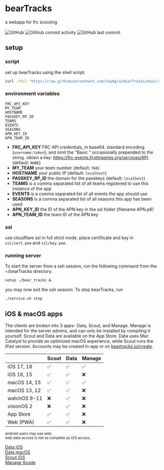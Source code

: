 # bearTracks
a webapp for frc scouting<br><br>
![GitHub](https://img.shields.io/github/license/JayAgra/bearTracks) ![GitHub commit activity](https://img.shields.io/github/commit-activity/y/jayagra/bearTracks) ![GitHub last commit](https://img.shields.io/github/last-commit/jayagra/bearTracks)

## setup
### script
set up bearTracks using the shell script.
```sh
curl -fSsl "https://raw.githubusercontent.com/JayAgra/bearTracks/main/setup.sh" | sudo sh
```
### environment variables
```
FRC_API_KEY
MY_TEAM
HOSTNAME
PASSKEY_RP_ID
TEAMS
EVENTS
SEASONS
APN_KEY_ID
APN_TEAM_ID
```
+ **FRC_API_KEY** FRC API credentials, in base64. standard encoding (`username:token`), and omit the "Basic " occasionally prepended to the string. obtain a key: https://frc-events.firstinspires.org/services/API. (default: `NONE`)<br>
+ **MY_TEAM** your team number (default: `766`)<br>
+ **HOSTNAME** your public IP (default: `localhost`)<br>
+ **PASSKEY_RP_ID** the domain for the passkeys (default: `localhost`)<br>
+ **TEAMS** is a comma separated list of all teams registered to use this instance of the app<br>
+ **EVENTS** is a comma separated list of all events the app should use<br>
+ **SEASONS** is a comma separated list of all seasons this app has been used
+ **APN_KEY_ID** the ID of the APN key in the ssl folder (filename APN.p8)
+ **APN_TEAM_ID** the team ID of the APN key
### ssl
use cloudflare ssl in full strict mode. place certificate and key in `ssl/cert.pem` and `ssl/key.pem`.
### running server
To start the server from a ssh session, run the following command from the ~/bearTracks directory.
```sh
nohup ./bear_tracks &
```
you may now exit the ssh session.
To stop bearTracks, run
```sh
./service.sh stop
```


## iOS & macOS apps

The clients are broken into 3 apps- Data, Scout, and Manage. Manage is intended for the server admins, and can only be installed by compiling it yourself. Scout and Data are available on the App Store. Data uses Mac Catalyst to provide an optimized macOS experience, while Scout runs the iPad version. Accounts may be created in-app or on [beartracks.io/create](https://beartracks.io/create).

|             | Scout | Data | Manage |
|-------------|------|-------|--------|
| iOS 17, 18  | ✅    | ✅     | ✅      |
| iOS 16, 15  | ✅    | ✅     | ❌      |
| macOS 14, 15| ✅    | ✅     | ✅      |
| macOS 13, 12| ✅    | ✅     | ❌      |
| watchOS 9-11| ❌    | ✅     | ❌      |
| visionOS 2  | ❌    | ✅     | ❌      |
| App Store   | ✅    | ✅     | ❌      |
| Web (PWA)   | ✅    | ✅     | ❌      |

<small>android users may use web.<br>web data access is not as complete as iOS access.</small>

[Data iOS](https://apps.apple.com/app/beartracks-data/id6475752596)<br>
[Data macOS](https://apps.apple.com/app/beartracks-data/id6475752596)<br>
[Scout iOS](https://apps.apple.com/app/beartracks-scout/id6476092907)<br>
[Manage Xcode](https://github.com/JayAgra/bearTracks/tree/main/ios/beartracks-manage)